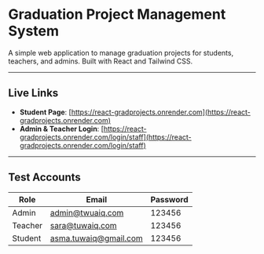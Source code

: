 # Graduation Project Management System

A simple web application to manage graduation projects for students, teachers, and admins. Built with React and Tailwind CSS.

---

## Live Links

-  **Student Page**: [https://react-gradprojects.onrender.com](https://react-gradprojects.onrender.com)
-  **Admin & Teacher Login**: [https://react-gradprojects.onrender.com/login/staff](https://react-gradprojects.onrender.com/login/staff)

---

## Test Accounts

| Role    | Email                        | Password |
|---------|------------------------------|----------|
| Admin   | admin@twuaiq.com             | 123456   |
| Teacher | sara@tuwaiq.com              | 123456   |
| Student | asma.tuwaiq@gmail.com        | 123456   |
